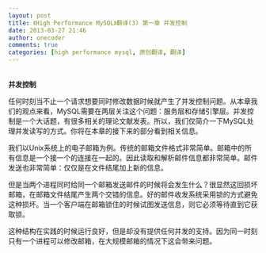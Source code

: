 ```yaml
---
layout: post
title: 《High Performance MySQL》翻译(3) 第一章 并发控制
date: 2013-03-27 21:46
author: onecoder
comments: true
categories: [high performance mysql, 原创翻译, 翻译]
---
```

<p>
	<br />
	<strong>并发控制</strong></p>
<p>
	任何时刻当不止一个请求想要同时修改数据时候就产生了并发控制问题。从本章我们的观点来看，MySQL需要在两层关注这个问题：服务层和存储引擎层。并发控制是一个大话题，有很多相关的理论文献发表。所以，我们仅简介一下MySQL处理并发读写的方式。你将在本章的接下来的部分看到相关信息。</p>
<p>
	我们以Unix系统上的电子邮箱为例。传统的邮箱文件格式非常简单。邮箱中的所有信息是一个接一个的连接在一起的。因此读取和解析邮件信息都非常简单。邮件发送也非常简单：仅仅是在文件结尾加上新的信息。</p>
<p>
	但是当两个进程同时给同一个邮箱发送邮件的时候将会发生什么？很显然这回损坏邮箱，在邮箱文件结尾产生两个交错的信息。好的邮件收发系统采用锁的方式避免这种损坏。当一个客户端在邮箱锁住的时候试图发送信息，则它必须等待直到它获取锁。</p>
<p>
	这种结构在实践的时候运行良好，但是却没有提供任何并发的支持。因为同一时刻只有一个进程可以修改邮箱，在大规模邮箱的情况下这会带来问题。</p>

